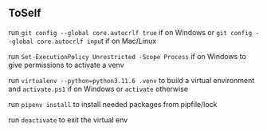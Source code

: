 ## ToSelf

run `git config --global core.autocrlf true` if on Windows or `git config --global core.autocrlf inpu`t if on Mac/Linux

run `Set-ExecutionPolicy Unrestricted -Scope Process` if on Windows to give permissions to activate a venv

run `virtualenv --python=python3.11.6 .venv` to build a virtual environment and `activate.ps1` if on Windows or `activate` otherwise

run `pipenv install` to install needed packages from pipfile/lock

run `deactivate` to exit the virtual env